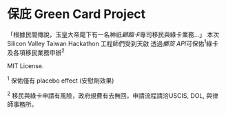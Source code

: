 # 保庇 Green Card Project
「根據民間傳說，玉皇大帝麾下有一名神祇*顧臨卡*專司移民與綠卡業務...」
本次 Silicon Valley Taiwan Hackathon 工程師們受到天啟 透過*擲筊 API*可保佑<sup>1</sup>綠卡及各項移民業務申辦<sup>2</sup>

MIT License.

<sup>1</sup> 保佑僅有 placebo effect (安慰劑效果)

<sup>2</sup> 移民與綠卡申請有風險，政府規費有去無回，申請流程請洽USCIS, DOL, 與律師事務所。
